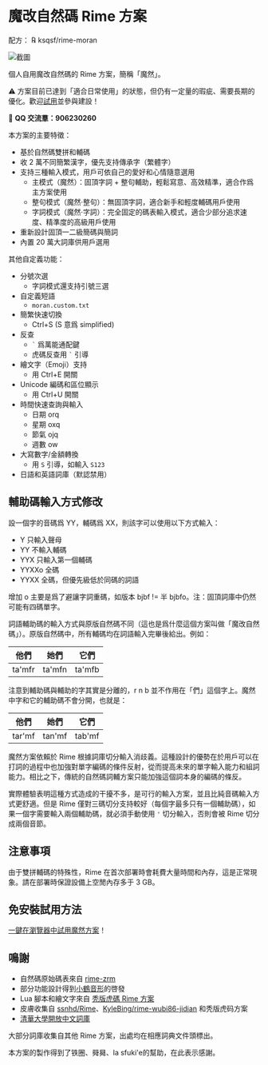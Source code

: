 # 魔改自然碼 Rime 方案

配方： ℞ ksqsf/rime-moran

![截圖](etc/screenshot-bql.png)

個人自用魔改自然碼的 Rime 方案，簡稱「魔然」。

⚠️ 方案目前已達到「適合日常使用」的狀態，但仍有一定量的瑕疵、需要長期的優化。歡迎[試用](#免安裝試用方法)並參與建設！

👥 **QQ 交流羣：906230260**

本方案的主要特徵：

+ 基於自然碼雙拼和輔碼
+ 收 2 萬不同簡繁漢字，優先支持傳承字（繁體字）
+ 支持三種輸入模式，用戶可依自己的愛好和心情隨意選用
  - 主模式（魔然）：固頂字詞 + 整句輔助，輕鬆寫意、高效精準，適合作爲主方案使用
  - 整句模式（魔然·整句）：無固頂字詞，適合新手和輕度輔碼用戶使用
  - 字詞模式（魔然·字詞）：完全固定的碼表輸入模式，適合少部分追求速度、精準度的高級用戶使用
+ 重新設計固頂一二級簡碼與簡詞
+ 內置 20 萬大詞庫供用戶選用

其他自定義功能：

+ 分號次選
  - 字詞模式還支持引號三選
+ 自定義短語
  - `moran.custom.txt`
+ 簡繁快速切換
  - Ctrl+S (S 意爲 simplified)
+ 反查
  - `` ` `` 爲萬能通配鍵
  - 虎碼反查用 `` ` `` 引導
+ 繪文字（Emoji）支持
  - 用 Ctrl+E 開關
+ Unicode 編碼和區位顯示
  - 用 Ctrl+U 開關
+ 時間快速查詢與輸入
  - 日期 orq
  - 星期 oxq
  - 節氣 ojq
  - 週數 ow
+ 大寫數字/金額轉換
  - 用 `S` 引導，如輸入 `S123`
+ 日語和英語詞庫（默認禁用）

## 輔助碼輸入方式修改

設一個字的音碼爲 YY，輔碼爲 XX，則該字可以使用以下方式輸入：

- Y     只輸入聲母
- YY    不輸入輔碼
- YYX   只輸入第一個輔碼
- YYXXo 全碼
- YYXX  全碼，但優先級低於同碼的詞語

增加 o 主要是爲了避讓字詞重碼，如版本 bjbf != 半 bjbfo。注：固頂詞庫中仍然可能有四碼單字。

詞語輔助碼的輸入方式與原版自然碼不同（這也是爲什麼這個方案叫做「魔改自然碼」）。原版自然碼中，所有輔碼均在詞語輸入完畢後給出。例如：

| 他們   | 她們   | 它們   |
|--------|--------|--------|
| ta'mfr | ta'mfn | ta'mfb |

注意到輔助碼與輔助的字其實是分離的，r n b 並不作用在「們」這個字上。魔然中字和它的輔助碼不會分開，也就是：

| 他們   | 她們   | 它們   |
|--------|--------|--------|
| tar'mf | tan'mf | tab'mf |

魔然方案依賴於 Rime 根據詞庫切分輸入消歧義。這種設計的優勢在於用戶可以在打詞的過程中也加強對單字編碼的條件反射，從而提高未來的單字輸入能力和組詞能力。相比之下，傳統的自然碼詞輔方案只能加強這個詞本身的編碼的條反。

實際體驗表明這種方式造成的干擾不多，是可行的輸入方案，並且比純音碼輸入方式更舒適。但是 Rime 僅對三碼切分支持較好（每個字最多只有一個輔助碼），如果一個字需要輸入兩個輔助碼，就必須手動使用 `'` 切分輸入，否則會被 Rime 切分成兩個音節。

## 注意事項

由于雙拼輔碼的特殊性，Rime 在首次部署時會耗費大量時間和內存，這是正常現象。請在部署時保證設備上空閒內存多于 3 GB。

## 免安裝試用方法

[一鍵在瀏覽器中試用魔然方案](https://my-rime.vercel.app/?plum=ksqsf/rime-moran:moran,moran_sentence,moran_fixed)！

## 鳴謝

+ 自然碼原始碼表來自 [rime-zrm](https://github.com/bigshans/rime-zrm)
+ 部分功能設計得到[小鶴音形](https://flypy.com)的啓發
+ Lua 腳本和繪文字來自 [秃版虎碼 Rime 方案](https://tiger-code.com/)
+ 皮膚收集自 [ssnhd/Rime](https://github.com/ssnhd/rime/)、[KyleBing/rime-wubi86-jidian](https://github.com/KyleBing/rime-wubi86-jidian/) 和秃版虎码方案
+ [清華大學開放中文詞庫](http://thuocl.thunlp.org/)

大部分詞庫收集自其他 Rime 方案，出處均在相應詞典文件頭標出。

本方案的製作得到了铁圈、䑝曻、la sfuki'e的幫助，在此表示感謝。
